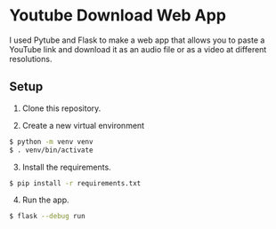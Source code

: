 # Youtube Download Web App

I used Pytube and Flask to make a web app that allows you to paste a YouTube link and download it as an audio file or as a video at different resolutions.

## Setup

1. Clone this repository.

2. Create a new virtual environment

```bash
$ python -m venv venv
$ . venv/bin/activate
```

3. Install the requirements.

```bash
$ pip install -r requirements.txt
```

4. Run the app.

```bash
$ flask --debug run
```
